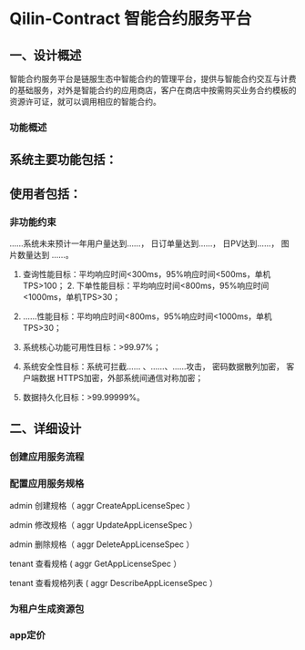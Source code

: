 # Qilin-Contract 智能合约服务平台

## 一、设计概述

智能合约服务平台是链服生态中智能合约的管理平台，提供与智能合约交互与计费的基础服务，对外是智能合约的应用商店，客户在商店中按需购买业务合约模板的资源许可证，就可以调用相应的智能合约。

### 功能概述
系统主要功能包括：
- 
使⽤者包括：
- 
### ⾮功能约束
……系统未来预计⼀年⽤户量达到……， ⽇订单量达到……， ⽇PV达到……， 图⽚数量达到 ……。
1. 查询性能⽬标：平均响应时间<300ms，95%响应时间<500ms，单机TPS>100； 2. 下单性能⽬标：平均响应时间<800ms，95%响应时间<1000ms，单机TPS>30；

3. ……性能⽬标：平均响应时间<800ms，95%响应时间<1000ms，单机TPS>30；

4. 系统核⼼功能可⽤性⽬标：>99.97%；

5. 系统安全性⽬标：系统可拦截…… 、……、……攻击， 密码数据散列加密， 客户端数据 HTTPS加密，外部系统间通信对称加密；

6. 数据持久化⽬标：>99.99999%。

## 二、详细设计

### 创建应用服务流程

### 配置应用服务规格
admin 创建规格（ aggr CreateAppLicenseSpec ）

admin 修改规格（ aggr UpdateAppLicenseSpec ）

admin 删除规格（ aggr DeleteAppLicenseSpec ）

tenant 查看规格 ( aggr GetAppLicenseSpec ）

tenant 查看规格列表 ( aggr DescribeAppLicenseSpec ）

### 为租户生成资源包

### app定价







